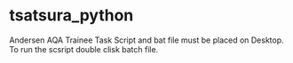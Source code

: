 # tsatsura_python
Andersen AQA Trainee Task
Script and bat file must be placed on Desktop. To run the scsript double clisk batch file.

